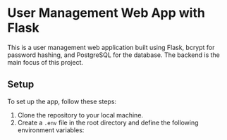 # User Management Web App with Flask

This is a user management web application built using Flask, bcrypt for password hashing, and PostgreSQL for the database. The backend is the main focus of this project.

## Setup

To set up the app, follow these steps:

1. Clone the repository to your local machine.
2. Create a `.env` file in the root directory and define the following environment variables:
   
